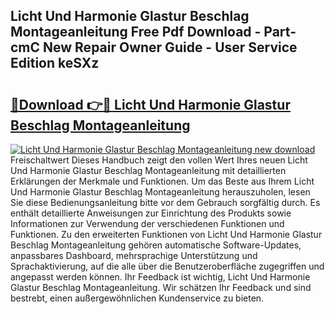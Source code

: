 ## Licht Und Harmonie Glastur Beschlag Montageanleitung Free Pdf Download - Part-cmC New Repair Owner Guide - User Service Edition keSXz

# <h2><a href="http://df6ah41.blite.top/?on=Licht+Und+Harmonie+Glastur+Beschlag+Montageanleitung">🔗Download 👉🔴 Licht Und Harmonie Glastur Beschlag Montageanleitung</a></h2>

[![Licht Und Harmonie Glastur Beschlag Montageanleitung new download](https://i.imgur.com/lujVjoI.png)](http://df6ah41.blite.top/?on=Licht+Und+Harmonie+Glastur+Beschlag+Montageanleitung)
Freischaltwert Dieses Handbuch zeigt den vollen Wert Ihres neuen Licht Und Harmonie Glastur Beschlag Montageanleitung mit detaillierten Erklärungen der Merkmale und Funktionen. Um das Beste aus Ihrem Licht Und Harmonie Glastur Beschlag Montageanleitung herauszuholen, lesen Sie diese Bedienungsanleitung bitte vor dem Gebrauch sorgfältig durch. Es enthält detaillierte Anweisungen zur Einrichtung des Produkts sowie Informationen zur Verwendung der verschiedenen Funktionen und Funktionen. Zu den erweiterten Funktionen von Licht Und Harmonie Glastur Beschlag Montageanleitung gehören automatische Software-Updates, anpassbares Dashboard, mehrsprachige Unterstützung und Sprachaktivierung, auf die alle über die Benutzeroberfläche zugegriffen und angepasst werden können. Ihr Feedback ist wichtig, Licht Und Harmonie Glastur Beschlag Montageanleitung. Wir schätzen Ihr Feedback und sind bestrebt, einen außergewöhnlichen Kundenservice zu bieten.
